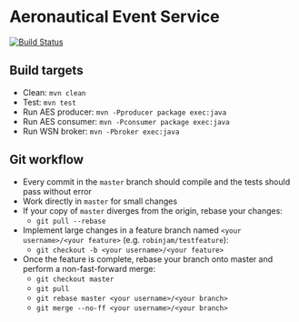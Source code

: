 Aeronautical Event Service
==========================

[![Build Status](https://travis-ci.org/GDP10/AES.svg?branch=master)](https://travis-ci.org/GDP10/AES)

Build targets
-------------

* Clean: `mvn clean`
* Test: `mvn test`
* Run AES producer: `mvn -Pproducer package exec:java`
* Run AES consumer: `mvn -Pconsumer package exec:java`
* Run WSN broker: `mvn -Pbroker exec:java`

Git workflow
------------

* Every commit in the `master` branch should compile and the tests should pass without error
* Work directly in `master` for small changes
* If your copy of `master` diverges from the origin, rebase your changes:
  * `git pull --rebase`
* Implement large changes in a feature branch named `<your username>/<your feature>` (e.g. `robinjam/testfeature`):
  * `git checkout -b <your username>/<your feature>`
* Once the feature is complete, rebase your branch onto master and perform a non-fast-forward merge:
  * `git checkout master`
  * `git pull`
  * `git rebase master <your username>/<your branch>`
  * `git merge --no-ff <your username>/<your branch>`
